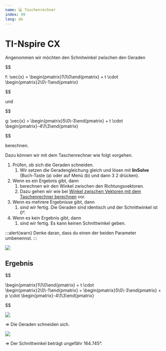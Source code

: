 ```yaml
---
name: 💻 Taschenrechner
index: 99
lang: de
---
```


# TI-Nspire CX

Angenommen wir möchten den Schnitwinkel zwischen den Geraden

$$

f: \vec{x} = \begin{pmatrix}1\\1\\0\end{pmatrix} + t \cdot \begin{pmatrix}2\\0\\-1\end{pmatrix}

$$

und

$$

g: \vec{x} = \begin{pmatrix}5\\0\\-3\end{pmatrix} + t \cdot \begin{pmatrix}-4\\1\\3\end{pmatrix}

$$

berechnen.

Dazu können wir mit dem Taschenrechner wie folgt vorgehen.

1. Prüfen, ob sich die Geraden schneiden.
    1. Wir setzen die Geradengleichung gleich und lösen mit **linSolve** (Buch-Taste (a) oder auf Menü (b) und dann 3  2 drücken).
1. Wenn es ein Ergebnis gibt, dann
    1. berechnen wir den Winkel zwischen den Richtungsvektoren.
    1. Dazu gehen wir wie bei [Winkel zwischen Vektoren mit dem Taschenrechner berechnen](/oberstufe/analytische-geometrie/winkel-zwischen-vektoren/taschenrechner) vor.
1. Wenn es mehrere Ergebnisse gibt, dann
    1. sind wir fertig. Die Geraden sind identisch und der Schnittwinkel ist 0°.
1. Wenn es kein Ergebnis gibt, dann
    1. sind wir fertig. Es kann keinen Schnittwinkel geben.

:::alert{warn}
Denke daran, dass du einen der beiden Parameter umbenennst.
:::

![](/assets/oberstufe/analytische-geometrie/schnittwinkel-zwischen-geraden/ti-annotation.png)

## Ergebnis

$$

\begin{pmatrix}1\\1\\0\end{pmatrix} + t \cdot \begin{pmatrix}2\\0\\-1\end{pmatrix} = \begin{pmatrix}5\\0\\-3\end{pmatrix} + p \cdot \begin{pmatrix}-4\\1\\3\end{pmatrix}

$$

![](/assets/oberstufe/analytische-geometrie/schnittwinkel-zwischen-geraden/ti-ablauf.gif)

=> Die Geraden schneiden sich.

![](/assets/oberstufe/analytische-geometrie/schnittwinkel-zwischen-geraden/ti-ablauf2.gif)

=> Der Schnittwinkel beträgt ungefähr $164.745°$.
